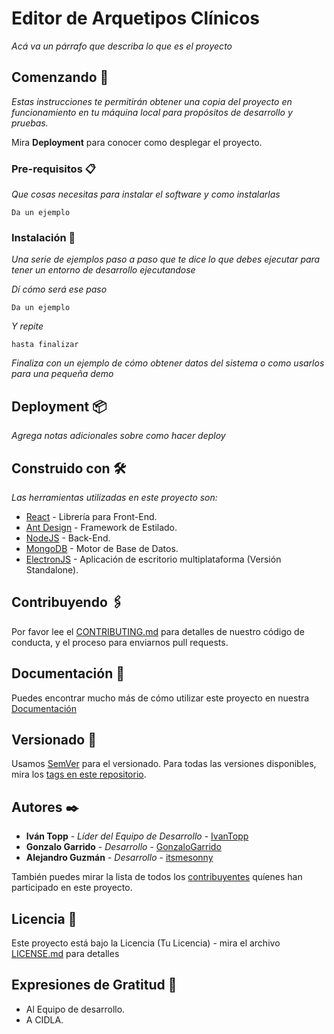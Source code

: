 # Editor de Arquetipos Clínicos

_Acá va un párrafo que describa lo que es el proyecto_

## Comenzando 🚀

_Estas instrucciones te permitirán obtener una copia del proyecto en funcionamiento en tu máquina local para propósitos de desarrollo y pruebas._

Mira **Deployment** para conocer como desplegar el proyecto.


### Pre-requisitos 📋

_Que cosas necesitas para instalar el software y como instalarlas_

```
Da un ejemplo
```

### Instalación 🔧

_Una serie de ejemplos paso a paso que te dice lo que debes ejecutar para tener un entorno de desarrollo ejecutandose_

_Dí cómo será ese paso_

```
Da un ejemplo
```

_Y repite_

```
hasta finalizar
```

_Finaliza con un ejemplo de cómo obtener datos del sistema o como usarlos para una pequeña demo_

## Deployment 📦

_Agrega notas adicionales sobre como hacer deploy_

## Construido con 🛠️

_Las herramientas utilizadas en este proyecto son:_

* [React](https://es.reactjs.org/) - Librería para Front-End.
* [Ant Design](https://ant.design/) - Framework de Estilado.
* [NodeJS](https://nodejs.org/es/) - Back-End.
* [MongoDB](https://www.mongodb.com/es) - Motor de Base de Datos.
* [ElectronJS](https://electronjs.org) - Aplicación de escritorio multiplataforma (Versión Standalone).

## Contribuyendo 🖇️

Por favor lee el [CONTRIBUTING.md](https://gist.github.com/villanuevand/xxxxxx) para detalles de nuestro código de conducta, y el proceso para enviarnos pull requests.

## Documentación 📖

Puedes encontrar mucho más de cómo utilizar este proyecto en nuestra [Documentación](https://github.com/tu/proyecto/wiki)

## Versionado 📌

Usamos [SemVer](http://semver.org/) para el versionado. Para todas las versiones disponibles, mira los [tags en este repositorio](https://github.com/tu/proyecto/tags).

## Autores ✒️

* **Iván Topp** - *Líder del Equipo de Desarrollo* - [IvanTopp](https://github.com/IvanTopp)
* **Gonzalo Garrido** - *Desarrollo* - [GonzaloGarrido](https://github.com/GonzaloGarrido)
* **Alejandro Guzmán** - *Desarrollo* - [itsmesonny](https://github.com/ItsmeSonny)

También puedes mirar la lista de todos los [contribuyentes](https://github.com/IvanTopp/Archetypes-Editor-WOW/graphs/contributors) quíenes han participado en este proyecto. 

## Licencia 📄

Este proyecto está bajo la Licencia (Tu Licencia) - mira el archivo [LICENSE.md](LICENSE.md) para detalles

## Expresiones de Gratitud 🎁

* Al Equipo de desarrollo.
* A CIDLA.

